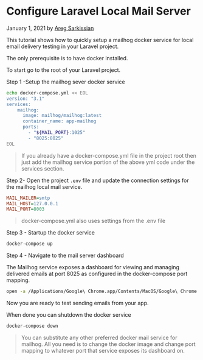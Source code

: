 # Configure Laravel Local Mail Server

January 1, 2021 by [Areg Sarkissian](https://aregsar.com/about)

This tutorial shows how to quickly setup a mailhog docker service for local email delivery testing in your Laravel project.

The only prerequisite is to have docker installed.

To start go to the root of your Laravel project.

Step 1 -Setup the mailhog sever docker service

```bash
echo docker-compose.yml << EOL
version: "3.1"
services:
    mailhog:
      image: mailhog/mailhog:latest
      container_name: app-mailhog
      ports:
        - "${MAIL_PORT}:1025"
        - "8025:8025"
EOL
```

> If you already have a docker-compose.yml file in the project root then just add the mailhog service portion of the above yml code under the services section.

Step 2- Open the project `.env` file and update the connection settings for the mailhog local mail service.

```ini
MAIL_MAILER=smtp
MAIL_HOST=127.0.0.1
MAIL_PORT=8003
```

> docker-compose.yml also uses settings from the .env file

Step 3 - Startup the docker service

```bash
docker-compose up
```

Step 4 - Navigate to the mail server dashboard

The Mailhog service exposes a dashboard for viewing and managing delivered emails at port 8025 as configured in the docker-compose port mapping.

```bash
open -a /Applications/Google\ Chrome.app/Contents/MacOS/Google\ Chrome http://localhost:8025
```

Now you are ready to test sending emails from your app.

When done you can shutdown the docker service

```bash
docker-compose down
```

> You can substitute any other preferred docker mail service for mailhog. All you need is to change the docker image and change port mapping to whatever port that service exposes its dashboard on.
